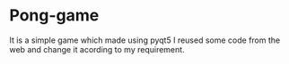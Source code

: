 # Pong-game
It is a simple game which made using pyqt5
I reused some code from the web and change it acording to my requirement.
